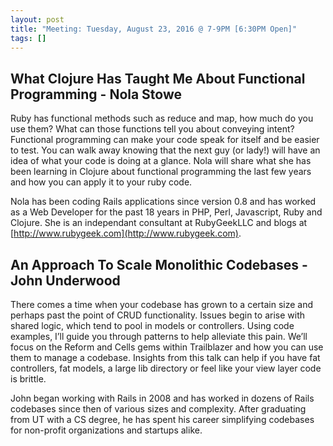 ```yaml
---
layout: post
title: "Meeting: Tuesday, August 23, 2016 @ 7-9PM [6:30PM Open]"
tags: []
---
```


## What Clojure Has Taught Me About Functional Programming - Nola Stowe

Ruby has functional methods such as reduce and map, how much do you use them? What can those functions tell you about conveying intent? Functional programming can make your code speak for itself and be easier to test. You can walk away knowing that the next guy (or lady!) will have an idea of what your code is doing at a glance. Nola will share what she has been learning in Clojure about functional programming the last few years and how you can apply it to your ruby code. 

Nola has been coding Rails applications since version 0.8 and has worked as a Web Developer for the past 18 years in PHP, Perl, Javascript, Ruby and Clojure. She is an independant consultant at RubyGeekLLC and blogs at [http://www.rubygeek.com](http://www.rubygeek.com). 


## An Approach To Scale Monolithic Codebases - John Underwood

There comes a time when your codebase has grown to a certain size and perhaps past the point of CRUD functionality. Issues begin to arise with shared logic, which tend to pool in models or controllers. Using code examples, I’ll guide you through patterns to help alleviate this pain. We’ll focus on the Reform and Cells gems within Trailblazer and how you can use them to manage a codebase. Insights from this talk can help if you have fat controllers, fat models, a large lib directory or feel like your view layer code is brittle.

John began working with Rails in 2008 and has worked in dozens of Rails codebases since then of various sizes and complexity. After graduating from UT with a CS degree, he has spent his career simplifying codebases for non-profit organizations and startups alike.
